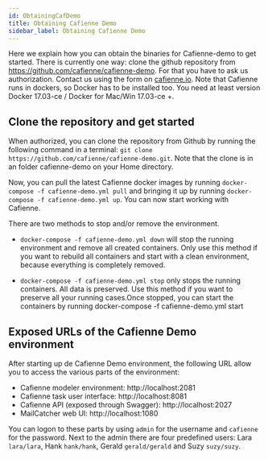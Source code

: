 ```yaml
---
id: ObtainingCafDemo
title: Obtaining Cafienne Demo
sidebar_label: Obtaining Cafienne Demo
---
```


Here we explain how you can obtain the binaries for Cafienne-demo to get started. There is currently one way: clone the github repository from https://github.com/cafienne/cafienne-demo. For that you have to ask us authorization. Contact us using the form on [cafienne.io](https://cafienne.io/guide). Note that Cafienne runs in dockers, so Docker has to be installed too. You need at least version Docker 17.03-ce / Docker for Mac/Win 17.03-ce +.

## Clone the repository and get started
When authorized, you can clone the repository from Github by running the following command in a terminal: `git clone https://github.com/cafienne/cafienne-demo.git`. Note that the clone is in an folder cafienne-demo on your Home directory. 

Now, you can pull the latest Cafienne docker images by running `docker-compose -f cafienne-demo.yml pull`  and bringing it up by running  `docker-compose -f cafienne-demo.yml up`. You can now start working with Cafienne.

There are  two methods to stop and/or remove the environment.  

* `docker-compose -f cafienne-demo.yml down`   will stop the running environment and remove all created containers. Only use this method if you want to rebuild all containers and start with a clean environment, because everything is completely removed.

* `docker-compose -f cafienne-demo.yml stop`   only stops the running containers. All data is preserved. Use this method if you want to preserve all your running cases.Once stopped, you can start the containers by running docker-compose -f cafienne-demo.yml start 

## Exposed URLs of the Cafienne Demo environment
After starting up de Cafienne Demo environment, the following URL allow you to access the various parts of the environment:

* Cafienne modeler environment: http://localhost:2081
* Cafienne task user interface: http://localhost:8081
* Cafienne API (exposed through Swagger): http://localhost:2027
* MailCatcher web UI: http://localhost:1080

You can logon to these parts by using `admin` for the username and `cafienne` for the password. Next to the admin there are four predefined users: Lara `lara/lara`, Hank `hank/hank`, Gerald `gerald/gerald` and Suzy `suzy/suzy`.
